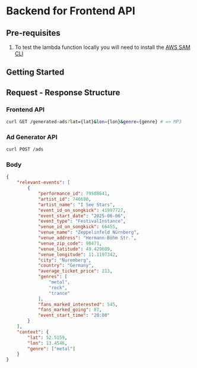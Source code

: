 # Backend for Frontend API

## Pre-requisites

1. To test the lambda function locally you will need to install the [AWS SAM CLI](https://docs.aws.amazon.com/serverless-application-model/latest/developerguide/install-sam-cli.html)

## Getting Started

## Request - Response Structure

### Frontend API

```sh
curl GET /generated-ads?lat={lat}&lon={lon}&genre={genre} # => MP3
```

### Ad Generator API

```sh
curl POST /ads
```

### Body
```json
{
    "relevant-events": [
        {
            "performance_id": 79508641,
            "artist_id": 746698,
            "artist_name": "I See Stars",
            "event_id_on_songkick": 41997727,
            "event_start_date": "2025-06-06",
            "event_type": "FestivalInstance",
            "venue_id_on_songkick": 66455,
            "venue_name": "Zeppelinfeld Nürnberg",
            "venue_address": "Hermann-Böhm Str.",
            "venue_zip_code": 90471,
            "venue_latitude": 49.429609,
            "venue_longitude": 11.1197342,
            "city": "Nuremberg",
            "country": "Germany",
            "average_ticket_price": 213,
            "genres": [
                "metal",
                "rock",
                "trance"
            ],
            "fans_marked_interested": 545,
            "fans_marked_going": 87,
            "event_start_time": "20:00"
        }
    ],
    "context": {
        "lat": 52.5159,
        "lon": 13.4546,
        "genre": ["metal"]
    }
}
```
